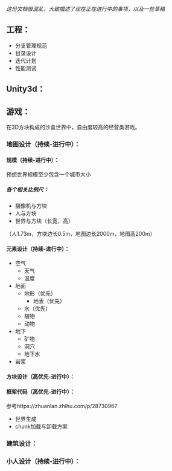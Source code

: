 *这份文档很混乱，大致描述了现在正在进行中的事项，以及一些草稿*

## 工程：
* 分支管理规范
* 目录设计
* 迭代计划
* 性能测试

## Unity3d：

## 游戏：
在3D方块构成的沙盒世界中，自由度较高的经营类游戏。

### 地图设计（持续-进行中）：
#### 规模（持续-进行中）：
预想世界规模至少包含一个城市大小
##### 各个相关比例尺：
* 摄像机与方块
* 人与方块
* 世界与方块（长宽，高）

（人1.73m，方块边长0.5m，地图边长2000m，地图高200m）

#### 元素设计（持续-进行中）：
  * 空气
    * 天气
    * 温度
  * 地面
    * 地形（优先）
      * 地表（优先）
    * 水（优先）
    * 植物
    * 动物
  * 地下
    * 矿物
    * 洞穴
    * 地下水
  * 岩浆

#### 方块设计（高优先-进行中）：

#### 框架代码（高优先-进行中）：
参考https://zhuanlan.zhihu.com/p/28730967
* 世界生成
* chunk加载与卸载方案

### 建筑设计：

### 小人设计（持续-进行中）：
